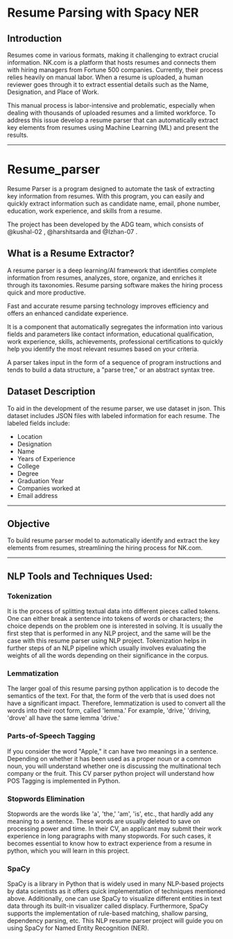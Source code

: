 # Resume Parsing with Spacy NER

## Introduction
Resumes come in various formats, making it challenging to extract crucial information. NK.com is a platform that hosts resumes and connects them with hiring managers from Fortune 500 companies. Currently, their process relies heavily on manual labor. When a resume is uploaded, a human reviewer goes through it to extract essential details such as the Name, Designation, and Place of Work.

This manual process is labor-intensive and problematic, especially when dealing with thousands of uploaded resumes and a limited workforce. To address this issue develop a resume parser that can automatically extract key elements from resumes using Machine Learning (ML) and present the results.

---
# Resume_parser

Resume Parser is a program designed to automate the task of extracting key information from resumes. With this program, you can easily and quickly extract information such as candidate name, email, phone number, education, work experience, and skills from a resume.

The project has been developed by the ADG team, which consists of @kushal-02 , @harshitsarda and @Izhan-07 .

## What is a Resume Extractor?

A resume parser is a deep learning/AI framework that identifies complete information from resumes, analyzes, store, organize, and enriches it through its taxonomies. Resume parsing software makes the hiring process quick and more productive.

Fast and accurate resume parsing technology improves efficiency and offers an enhanced candidate experience.

It is a component that automatically segregates the information into various fields and parameters like contact information, educational qualification, work experience, skills, achievements, professional certifications to quickly help you identify the most relevant resumes based on your criteria.

A parser takes input in the form of a sequence of program instructions and tends to build a data structure, a "parse tree," or an abstract syntax tree.


## Dataset Description

To aid in the development of the resume parser, we use dataset in json. This dataset includes JSON files with labeled information for each resume. The labeled fields include:

- Location
- Designation
- Name
- Years of Experience
- College
- Degree
- Graduation Year
- Companies worked at
- Email address

---

## Objective

To build resume parser model to automatically identify and extract the key elements from resumes, streamlining the hiring process for NK.com.

---
## NLP Tools and Techniques Used:
### Tokenization

It is the process of splitting textual data into different pieces called tokens. One can either break a sentence into tokens of words or characters; the choice depends on the problem one is interested in solving. It is usually the first step that is performed in any NLP project, and the same will be the case with this resume parser using NLP project. Tokenization helps in further steps of an NLP pipeline which usually involves evaluating the weights of all the words depending on their significance in the corpus.



### Lemmatization

The larger goal of this resume parsing python application is to decode the semantics of the text. For that, the form of the verb that is used does not have a significant impact. Therefore, lemmatization is used to convert all the words into their root form, called 'lemma.' For example, 'drive,' 'driving, 'drove' all have the same lemma 'drive.'



### Parts-of-Speech Tagging

If you consider the word "Apple," it can have two meanings in a sentence. Depending on whether it has been used as a proper noun or a common noun, you will understand whether one is discussing the multinational tech company or the fruit. This CV parser python project will understand how POS Tagging is implemented in Python.



### Stopwords Elimination

Stopwords are the words like 'a', 'the,' 'am', 'is', etc., that hardly add any meaning to a sentence. These words are usually deleted to save on processing power and time. In their CV, an applicant may submit their work experience in long paragraphs with many stopwords. For such cases, it becomes essential to know how to extract experience from a resume in python, which you will learn in this project.



### SpaCy

SpaCy is a library in Python that is widely used in many NLP-based projects by data scientists as it offers quick implementation of techniques mentioned above. Additionally, one can use SpaCy to visualize different entities in text data through its built-in visualizer called displacy. Furthermore, SpaCy supports the implementation of rule-based matching, shallow parsing, dependency parsing, etc. This NLP resume parser project will guide you on using SpaCy for Named Entity Recognition (NER).




